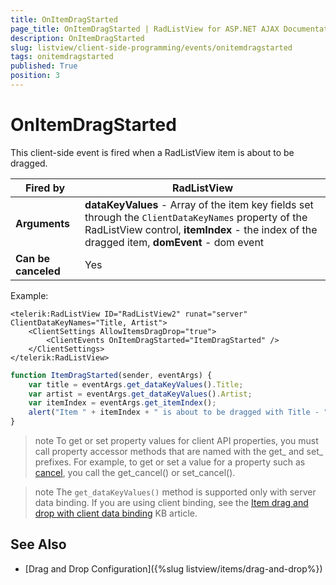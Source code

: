```yaml
---
title: OnItemDragStarted
page_title: OnItemDragStarted | RadListView for ASP.NET AJAX Documentation
description: OnItemDragStarted
slug: listview/client-side-programming/events/onitemdragstarted
tags: onitemdragstarted
published: True
position: 3
---
```


# OnItemDragStarted


This client-side event is fired when a RadListView item is about to be dragged.


|  **Fired by**  | RadListView |
| ------ | ------ |
| **Arguments** | **dataKeyValues** - Array of the item key fields set through the `ClientDataKeyNames` property of the RadListView control, **itemIndex** - the index of the dragged item, **domEvent** - dom event|
| **Can be canceled** |Yes|

Example:

````ASP.NET
<telerik:RadListView ID="RadListView2" runat="server" ClientDataKeyNames="Title, Artist">
    <ClientSettings AllowItemsDragDrop="true">
        <ClientEvents OnItemDragStarted="ItemDragStarted" />
    </ClientSettings>
</telerik:RadListView>
````



````JavaScript
function ItemDragStarted(sender, eventArgs) {
    var title = eventArgs.get_dataKeyValues().Title;
    var artist = eventArgs.get_dataKeyValues().Artist;
    var itemIndex = eventArgs.get_itemIndex();
    alert("Item " + itemIndex + " is about to be dragged with Title - " + title + ", Artist - " + artist);
}
````



>note To get or set property values for client API properties, you must call property accessor methods that are named with the get_ and set_ prefixes. For example, to get or set a value for a property such as [cancel](https://msdn.microsoft.com/en-us/library/bb310859.aspx), you call the get_cancel() or set_cancel().

>note The `get_dataKeyValues()` method is supported only with server data binding. If you are using client binding, see the [Item drag and drop with client data binding](https://www.telerik.com/support/kb/aspnet-ajax/listview/details/item-drag-and-drop-with-client-data-binding) KB article.

## See Also

* [Drag and Drop Configuration]({%slug listview/items/drag-and-drop%})
